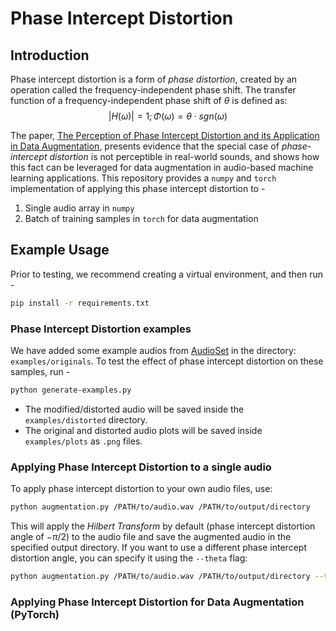 # Phase Intercept Distortion

## Introduction

Phase intercept distortion is a form of *phase distortion*, created by an operation called the frequency-independent phase shift.
The transfer function of a frequency-independent phase shift of $\theta$ is defined as:
$$|H(\omega)|= 1; \Phi(\omega) = \theta \cdot sgn(\omega)$$

The paper, [The Perception of Phase Intercept Distortion and its Application in Data Augmentation](https://www.arxiv.org/abs/2506.14571), presents evidence that the special case of *phase-intercept distortion* is not perceptible in real-world sounds, and shows how this fact can be leveraged for data augmentation in audio-based machine learning applications.
This repository provides a `numpy` and `torch` implementation of applying this phase intercept distortion to -
1. Single audio array in `numpy`
2. Batch of training samples in `torch` for data augmentation

## Example Usage
Prior to testing, we recommend creating a virtual environment, and then run -
```bash
pip install -r requirements.txt
```
### Phase Intercept Distortion examples
We have added some example audios from [AudioSet](https://research.google.com/audioset/) in the directory: `examples/originals`.
To test the effect of phase intercept distortion on these samples, run -
```bash
python generate-examples.py
```
- The modified/distorted audio will be saved inside the `examples/distorted` directory.
- The original and distorted audio plots will be saved inside `examples/plots` as `.png` files.


### Applying Phase Intercept Distortion to a single audio
To apply phase intercept distortion to your own audio files, use:
```bash
python augmentation.py /PATH/to/audio.wav /PATH/to/output/directory
```

This will apply the *Hilbert Transform* by default (phase intercept distortion angle of $-\pi/2$) to the audio file and save the augmented audio in the specified output directory.
If you want to use a different phase intercept distortion angle, you can specify it using the `--theta` flag:
```bash
python augmentation.py /PATH/to/audio.wav /PATH/to/output/directory --theta <angle_in_radians>
```

### Applying Phase Intercept Distortion for Data Augmentation (PyTorch)
